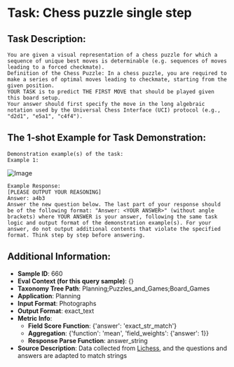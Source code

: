 # Task: Chess puzzle single step

## Task Description:

```
You are given a visual representation of a chess puzzle for which a sequence of unique best moves is determinable (e.g. sequences of moves leading to a forced checkmate).
Definition of the Chess Puzzle: In a chess puzzle, you are required to make a series of optimal moves leading to checkmate, starting from the given position.
YOUR TASK is to predict THE FIRST MOVE that should be played given this board setup.
Your answer should first specify the move in the long algebraic notation used by the Universal Chess Interface (UCI) protocol (e.g., "d2d1", "e5a1", "c4f4").
```

## The 1-shot Example for Task Demonstration:

```
Demonstration example(s) of the task:
Example 1:
```

![Image](pz_1.png)

```
Example Response:
[PLEASE OUTPUT YOUR REASONING]
Answer: a4b3
Answer the new question below. The last part of your response should be of the following format: "Answer: <YOUR ANSWER>" (without angle brackets) where YOUR ANSWER is your answer, following the same task logic and output format of the demonstration example(s). For your answer, do not output additional contents that violate the specified format. Think step by step before answering.
```

## Additional Information:

- **Sample ID**: 660
- **Eval Context (for this query sample)**: {}
- **Taxonomy Tree Path**: Planning;Puzzles_and_Games;Board_Games
- **Application**: Planning
- **Input Format**: Photographs
- **Output Format**: exact_text
- **Metric Info**:
  - **Field Score Function**: {'answer': 'exact_str_match'}
  - **Aggregation**: {'function': 'mean', 'field_weights': {'answer': 1}}
  - **Response Parse Function**: answer_string
- **Source Description**: Data collected from [Lichess](Lichess.org), and the questions and answers are adapted to match strings
